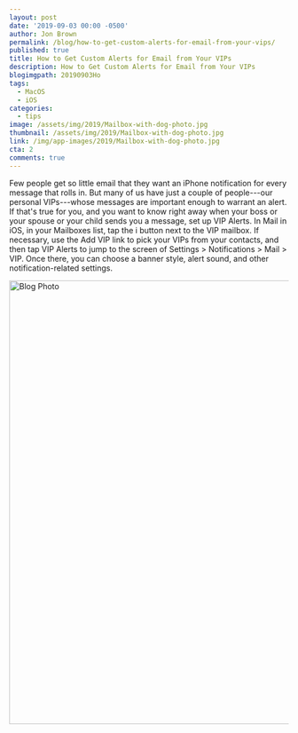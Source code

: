 ```yaml
---
layout: post
date: '2019-09-03 00:00 -0500'
author: Jon Brown
permalink: /blog/how-to-get-custom-alerts-for-email-from-your-vips/
published: true
title: How to Get Custom Alerts for Email from Your VIPs
description: How to Get Custom Alerts for Email from Your VIPs
blogimgpath: 20190903Ho
tags:
  - MacOS
  - iOS
categories:
  - tips
image: /assets/img/2019/Mailbox-with-dog-photo.jpg
thumbnail: /assets/img/2019/Mailbox-with-dog-photo.jpg
link: /img/app-images/2019/Mailbox-with-dog-photo.jpg
cta: 2
comments: true
---
```

Few people get so little email that they want an iPhone notification for
every message that rolls in. But many of us have just a couple of
people---our personal VIPs---whose messages are important enough to
warrant an alert. If that's true for you, and you want to know right
away when your boss or your spouse or your child sends you a message,
set up VIP Alerts. In Mail in iOS, in your Mailboxes list, tap the i
button next to the VIP mailbox. If necessary, use the Add VIP link to
pick your VIPs from your contacts, and then tap VIP Alerts to jump to
the screen of Settings \> Notifications \> Mail \> VIP. Once there, you
can choose a banner style, alert sound, and other notification-related
settings.

<img alt="Blog Photo" src="{{ site.site_cdn }}/assets/img/blog/2019/20190903Ho/image2.png" class="img-fluid rounded m-2" width="800" />